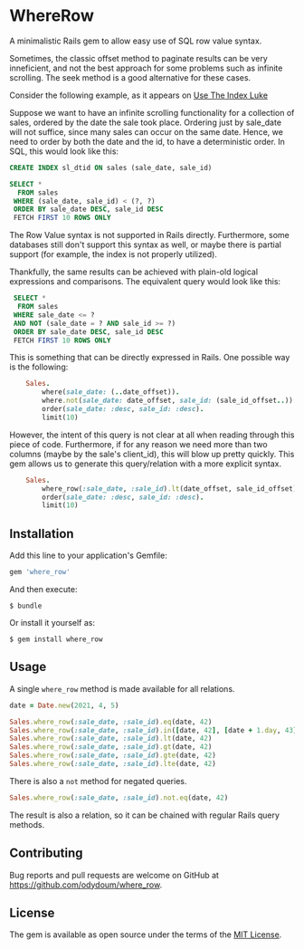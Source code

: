 # WhereRow

A minimalistic Rails gem to allow easy use of SQL row value syntax.

Sometimes, the classic offset method to paginate results can be very inneficient, and not the best approach for some problems such as infinite scrolling. The seek method is a good alternative for these cases.

Consider the following example, as it appears on [Use The Index Luke](https://use-the-index-luke.com/sql/partial-results/fetch-next-page)

Suppose we want to have an infinite scrolling functionality for a collection of sales, ordered by the date the sale took place. Ordering just by sale_date will not suffice, since many sales can occur on the same date. Hence, we need to order by both the date and the id, to have a deterministic order. In SQL, this would look like this:

```SQL
CREATE INDEX sl_dtid ON sales (sale_date, sale_id)

SELECT *
  FROM sales
 WHERE (sale_date, sale_id) < (?, ?)
 ORDER BY sale_date DESC, sale_id DESC
 FETCH FIRST 10 ROWS ONLY
```

The Row Value syntax is not supported in Rails directly. Furthermore, some databases still don't support this syntax as well, or maybe there is partial support (for example, the index is not properly utilized).

Thankfully, the same results can be achieved with plain-old logical expressions and comparisons. The equivalent query would look like this:

```SQL
 SELECT *
  FROM sales
 WHERE sale_date <= ?
 AND NOT (sale_date = ? AND sale_id >= ?)
 ORDER BY sale_date DESC, sale_id DESC
 FETCH FIRST 10 ROWS ONLY
```

This is something that can be directly expressed in Rails. One possible way is the following:

```ruby
    Sales.
        where(sale_date: (..date_offset)).
        where.not(sale_date: date_offset, sale_id: (sale_id_offset..)).
        order(sale_date: :desc, sale_id: :desc).
        limit(10)
```

However, the intent of this query is not clear at all when reading through this piece of code. Furthermore, if for any reason we need more than two columns (maybe by the sale's client_id), this will blow up pretty quickly. This gem allows us to generate this query/relation with a more explicit syntax.

```ruby
    Sales.
        where_row(:sale_date, :sale_id).lt(date_offset, sale_id_offset).
        order(sale_date: :desc, sale_id: :desc).
        limit(10)
```

## Installation

Add this line to your application's Gemfile:

```ruby
gem 'where_row'
```

And then execute:

    $ bundle

Or install it yourself as:

    $ gem install where_row

## Usage

A single `where_row` method is made available for all relations.

```ruby
date = Date.new(2021, 4, 5)

Sales.where_row(:sale_date, :sale_id).eq(date, 42)
Sales.where_row(:sale_date, :sale_id).in([date, 42], [date + 1.day, 43])
Sales.where_row(:sale_date, :sale_id).lt(date, 42)
Sales.where_row(:sale_date, :sale_id).gt(date, 42)
Sales.where_row(:sale_date, :sale_id).gte(date, 42)
Sales.where_row(:sale_date, :sale_id).lte(date, 42)
```

There is also a `not` method for negated queries.

```ruby
Sales.where_row(:sale_date, :sale_id).not.eq(date, 42)
```

The result is also a relation, so it can be chained with regular Rails query methods.

## Contributing

Bug reports and pull requests are welcome on GitHub at https://github.com/odydoum/where_row.

## License

The gem is available as open source under the terms of the [MIT License](https://opensource.org/licenses/MIT).
